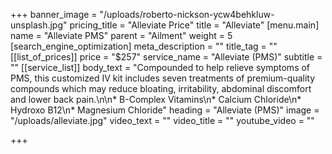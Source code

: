 +++
banner_image = "/uploads/roberto-nickson-ycw4behkluw-unsplash.jpg"
pricing_title = "Alleviate Price"
title = "Alleviate"
[menu.main]
name = "Alleviate PMS"
parent = "Ailment"
weight = 5
[search_engine_optimization]
meta_description = ""
title_tag = ""
[[list_of_prices]]
price = "$257"
service_name = "Alleviate (PMS)"
subtitle = ""
[[service_list]]
body_text = "Compounded to help relieve symptoms of PMS, this customized IV kit includes seven treatments of premium-quality compounds which may reduce bloating, irritability, abdominal discomfort and lower back pain.\n\n* B-Complex Vitamins\n* Calcium Chloride\n* Hydroxo B12\n* Magnesium Chloride"
heading = "Alleviate (PMS)"
image = "/uploads/alleviate.jpg"
video_text = ""
video_title = ""
youtube_video = ""

+++
